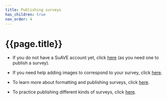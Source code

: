 ```yaml
---
title: Publishing surveys
has_children: true
nav_order: 4
---
```


# {{page.title}}

- If you do not have a SuAVE account yet, click [here](https://suave-ucsd.github.io/SuAVE-Documentation/create_account.html) (as you need one to publish a survey).

- If you need help adding images to correspond to your survey, click [here](https://suave-ucsd.github.io/SuAVE-Documentation/create_image_titles.html).

- To learn more about formatting and publishing surveys, click [here](https://suave-ucsd.github.io/SuAVE-Documentation/create_configure_data.html).

- To practice publishing different kinds of surveys, click [here](https://suave-ucsd.github.io/SuAVE-Documentation/practice_survey_pub.html).
